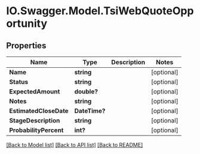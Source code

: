# IO.Swagger.Model.TsiWebQuoteOpportunity
## Properties

Name | Type | Description | Notes
------------ | ------------- | ------------- | -------------
**Name** | **string** |  | [optional] 
**Status** | **string** |  | [optional] 
**ExpectedAmount** | **double?** |  | [optional] 
**Notes** | **string** |  | [optional] 
**EstimatedCloseDate** | **DateTime?** |  | [optional] 
**StageDescription** | **string** |  | [optional] 
**ProbabilityPercent** | **int?** |  | [optional] 

[[Back to Model list]](../README.md#documentation-for-models) [[Back to API list]](../README.md#documentation-for-api-endpoints) [[Back to README]](../README.md)

